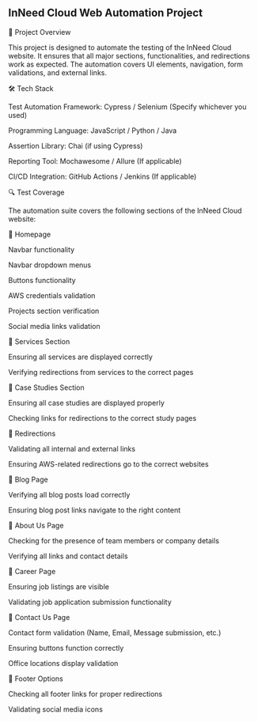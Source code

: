 ## InNeed Cloud Web Automation Project

📌 Project Overview

This project is designed to automate the testing of the InNeed Cloud website. It ensures that all major sections, functionalities, and redirections work as expected. The automation covers UI elements, navigation, form validations, and external links.

🛠️ Tech Stack

Test Automation Framework: Cypress / Selenium (Specify whichever you used)

Programming Language: JavaScript / Python / Java

Assertion Library: Chai (if using Cypress)

Reporting Tool: Mochawesome / Allure (If applicable)

CI/CD Integration: GitHub Actions / Jenkins (If applicable)

🔍 Test Coverage

The automation suite covers the following sections of the InNeed Cloud website:

🔹 Homepage

Navbar functionality

Navbar dropdown menus

Buttons functionality

AWS credentials validation

Projects section verification

Social media links validation

🔹 Services Section

Ensuring all services are displayed correctly

Verifying redirections from services to the correct pages

🔹 Case Studies Section

Ensuring all case studies are displayed properly

Checking links for redirections to the correct study pages

🔹 Redirections

Validating all internal and external links

Ensuring AWS-related redirections go to the correct websites

🔹 Blog Page

Verifying all blog posts load correctly

Ensuring blog post links navigate to the right content

🔹 About Us Page

Checking for the presence of team members or company details

Verifying all links and contact details

🔹 Career Page

Ensuring job listings are visible

Validating job application submission functionality

🔹 Contact Us Page

Contact form validation (Name, Email, Message submission, etc.)

Ensuring buttons function correctly

Office locations display validation

🔹 Footer Options

Checking all footer links for proper redirections

Validating social media icons